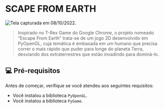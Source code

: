 # SCAPE FROM EARTH

![Tela capturada em 08/10/2022.](https://i.imgur.com/hNQy2lQ.png)

> Inspirado no T-Rex Game do Google Chrome, o projeto nomeado “Escape From Earth” trata-se de um jogo 2D desenvolvido em PyOpenGL, cuja temática é embasada em um humano que precisa correr o mais rápido que puder para longe do planeta Terra, desviando dos extraterrestres que estão invadindo para dominá-lo.

## 💻 Pré-requisitos

Antes de começar, verifique se você atendeu aos seguintes requisitos:
* Você instalou a biblioteca `PyOpenGL`.
* Você instalou a biblioteca `PyGame`.
